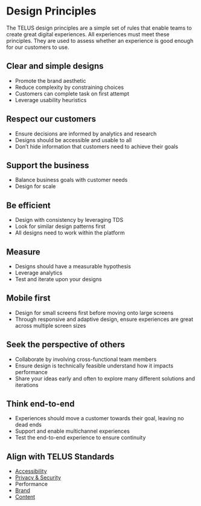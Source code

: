 # Design Principles

The TELUS design principles are a simple set of rules that enable teams to create great digital experiences. All experiences 
must meet these principles. They are used to assess whether an experience is good enough for our customers to use.

## Clear and simple designs

* Promote the brand aesthetic
* Reduce complexity by constraining choices
* Customers can complete task on first attempt
* Leverage usability heuristics

## Respect our customers

* Ensure decisions are informed by analytics and research
* Designs should be accessible and usable to all
* Don’t hide information that customers need to achieve their goals

## Support the business

* Balance business goals with customer needs
* Design for scale

## Be efficient

* Design with consistency by leveraging TDS
* Look for similar design patterns first
* All designs need to work within the platform

## Measure

* Designs should have a measurable hypothesis
* Leverage analytics
* Test and iterate upon your designs

## Mobile first

* Design for small screens first before moving onto large screens
* Through responsive and adaptive design, ensure experiences are great across multiple screen sizes

## Seek the perspective of others

* Collaborate by involving cross-functional team members
* Ensure design is technically feasible understand how it impacts performance 
* Share your ideas early and often to explore many different solutions and iterations

## Think end-to-end

* Experiences should move a customer towards their goal, leaving no dead ends
* Support and enable multichannel experiences
* Test the end-to-end experience to ensure continuity

## Align with TELUS Standards

* [Accessibility](https://digitalstandards.telus.com/accessibility) 
* [Privacy & Security](https://digitalstandards.telus.com/security) 
* Performance
* [Brand](https://brand.telus.com)
* [Content](https://docs.google.com/a/telus.com/document/d/1hEAbRxEeKDwruhYKsNnF-788rZ_W10gyAO2-0IPM5uo/edit?usp=sharing)
